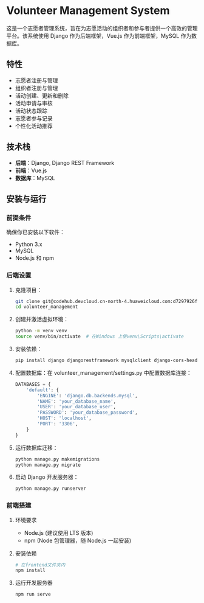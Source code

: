 # Volunteer Management System

这是一个志愿者管理系统，旨在为志愿活动的组织者和参与者提供一个高效的管理平台。该系统使用 Django 作为后端框架，Vue.js 作为前端框架，MySQL 作为数据库。

## 特性

- 志愿者注册与管理
- 组织者注册与管理
- 活动创建、更新和删除
- 活动申请与审核
- 活动状态跟踪
- 志愿者参与记录
- 个性化活动推荐

## 技术栈

- **后端**：Django, Django REST Framework
- **前端**：Vue.js
- **数据库**：MySQL

## 安装与运行

### 前提条件

确保你已安装以下软件：

- Python 3.x
- MySQL
- Node.js 和 npm

### 后端设置

1. 克隆项目：

   ```bash
   git clone git@codehub.devcloud.cn-north-4.huaweicloud.com:d7297926f9a44be9acb939e179bddb8c/volunteer_management.git
   cd volunteer_management
2. 创建并激活虚拟环境：

    ```bash
    python -m venv venv
    source venv/bin/activate  # 在Windows 上使venv\Scripts\activate
3. 安装依赖：
   
    ```bash
    pip install django djangorestframework mysqlclient django-cors-headers
4. 配置数据库：在 volunteer_management/settings.py 中配置数据库连接：

    ```python
    DATABASES = {
        'default': {
            'ENGINE': 'django.db.backends.mysql',
            'NAME': 'your_database_name',
            'USER': 'your_database_user',
            'PASSWORD': 'your_database_password',
            'HOST': 'localhost',
            'PORT': '3306',
        }
    }
5. 运行数据库迁移：

    ```bash
    python manage.py makemigrations
    python manage.py migrate
6. 启动 Django 开发服务器：

    ```bash
    python manage.py runserver
### 前端搭建

1. 环境要求
   - Node.js (建议使用 LTS 版本)
   - npm (Node 包管理器，随 Node.js 一起安装)
2. 安装依赖

    ```bash
    # 在frontend文件夹内
    npm install
3. 运行开发服务器

    ```bash
    npm run serve
